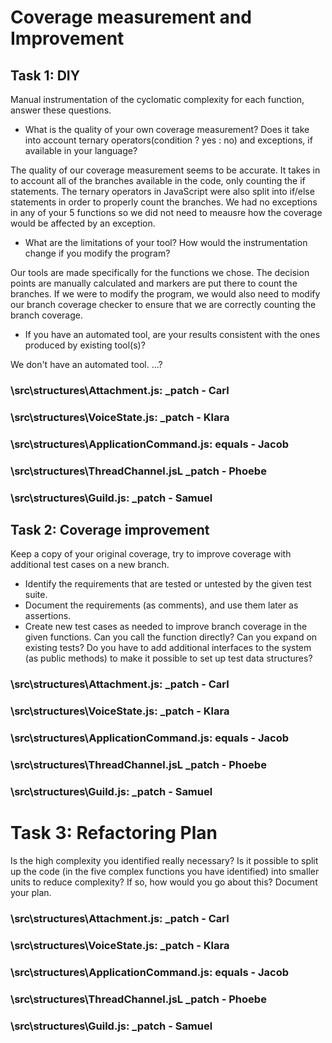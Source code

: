 # Coverage measurement and Improvement

## Task 1: DIY

Manual instrumentation of the cyclomatic complexity for each function, answer these questions.

- What is the quality of your own coverage measurement? Does it take into account ternary operators(condition ? yes : no) and exceptions, if available in your language?

The quality of our coverage measurement seems to be accurate. It takes in to account all of the branches available in the code, only counting the if statements. The ternary operators in JavaScript were also split into if/else statements in order to properly count the branches. We had no exceptions in any of your 5 functions so we did not need to meausre how the coverage would be affected by an exception.

- What are the limitations of your tool? How would the instrumentation change if you modify the program?

Our tools are made specifically for the functions we chose. The decision points are manually calculated and markers are put there to count the branches. If we were to modify the program, we would also need to modify our branch coverage checker to ensure that we are correctly counting the branch coverage.

- If you have an automated tool, are your results consistent with the ones produced by existing tool(s)?

We don't have an automated tool. ...?

### \src\structures\Attachment.js: \_patch - Carl

### \src\structures\VoiceState.js: \_patch - Klara

### \src\structures\ApplicationCommand.js: equals - Jacob

### \src\structures\ThreadChannel.jsL \_patch - Phoebe

### \src\structures\Guild.js: \_patch - Samuel

## Task 2: Coverage improvement

Keep a copy of your original coverage, try to improve coverage with additional test cases on a new branch.

- Identify the requirements that are tested or untested by the given test suite.
- Document the requirements (as comments), and use them later as assertions.
- Create new test cases as needed to improve branch coverage in the given functions. Can you call the function directly? Can you expand on existing tests? Do you have to add additional interfaces to the system (as public methods) to make it possible to set up test data structures?

### \src\structures\Attachment.js: \_patch - Carl

### \src\structures\VoiceState.js: \_patch - Klara

### \src\structures\ApplicationCommand.js: equals - Jacob

### \src\structures\ThreadChannel.jsL \_patch - Phoebe

### \src\structures\Guild.js: \_patch - Samuel

# Task 3: Refactoring Plan

Is the high complexity you identified really necessary? Is it possible to split up the code (in the five complex functions you have identified) into smaller units to reduce complexity? If so, how would you go about this? Document your plan.

### \src\structures\Attachment.js: \_patch - Carl

### \src\structures\VoiceState.js: \_patch - Klara

### \src\structures\ApplicationCommand.js: equals - Jacob

### \src\structures\ThreadChannel.jsL \_patch - Phoebe

### \src\structures\Guild.js: \_patch - Samuel
